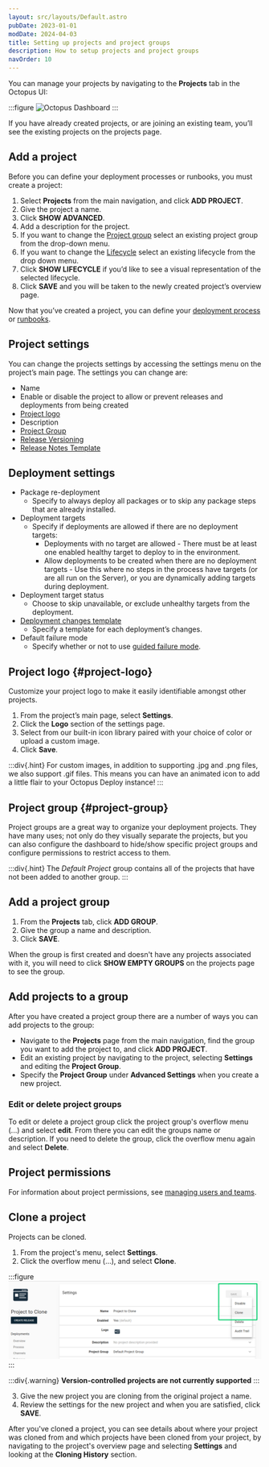 ```yaml
---
layout: src/layouts/Default.astro
pubDate: 2023-01-01
modDate: 2024-04-03
title: Setting up projects and project groups
description: How to setup projects and project groups
navOrder: 10
---
```


You can manage your projects by navigating to the **Projects** tab in the Octopus UI:

:::figure
![Octopus Dashboard](/docs/projects/octopus-projects-list.png)
:::

If you have already created projects, or are joining an existing team, you’ll see the existing projects on the projects page.

## Add a project

Before you can define your deployment processes or runbooks, you must create a project:

1. Select **Projects** from the main navigation, and click **ADD PROJECT**.
2. Give the project a name.
3. Click **SHOW ADVANCED**.
4. Add a description for the project.
5. If you want to change the [Project group](#project-group) select an existing project group from the drop-down menu.
6. If you want to change the [Lifecycle](/docs/releases/lifecycles) select an existing lifecycle from the drop down menu.
7. Click **SHOW LIFECYCLE** if you’d like to see a visual representation of the selected lifecycle.
8. Click **SAVE** and you will be taken to the newly created project’s overview page.

Now that you’ve created a project, you can define your [deployment process](/docs/projects/deployment-process/) or [runbooks](/docs/runbooks).

## Project settings

You can change the projects settings by accessing the settings menu on the project’s main page. The settings you can change are:

- Name
- Enable or disable the project to allow or prevent releases and deployments from being created
- [Project logo](#project-logo)
- Description
- [Project Group](#project-group)
- [Release Versioning](/docs/releases/release-versioning)
- [Release Notes Template](/docs/releases/release-notes/#templates)

## Deployment settings
- Package re-deployment
   - Specify to always deploy all packages or to skip any package steps that are already installed.
- Deployment targets
   - Specify if deployments are allowed if there are no deployment targets:
      - Deployments with no target are allowed - There must be at least one enabled healthy target to deploy to in the environment.
      - Allow deployments to be created when there are no deployment targets - Use this where no steps in the process have targets (or are all run on the Server), or you are dynamically adding targets during deployment.
- Deployment target status
   - Choose to skip unavailable, or exclude unhealthy targets from the deployment.
- [Deployment changes template](/docs/releases/deployment-changes/#Templates)
   - Specify a template for each deployment’s changes.
- Default failure mode
   - Specify whether or not to use [guided failure mode](/docs/releases/guided-failures).

## Project logo \{#project-logo}
Customize your project logo to make it easily identifiable amongst other projects.

1. From the project’s main page, select **Settings**.
2. Click the **Logo** section of the settings page.
3. Select from our built-in icon library paired with your choice of color or upload a custom image.
4. Click **Save**.

:::div{.hint}
For custom images, in addition to supporting .jpg and .png files, we also support .gif files. This means you can have an animated icon to add a little flair to your Octopus Deploy instance!
:::

## Project group \{#project-group}

Project groups are a great way to organize your deployment projects. They have many uses; not only do they visually separate the projects, but you can also configure the dashboard to hide/show specific project groups and configure permissions to restrict access to them.

:::div{.hint}
The *Default Project* group contains all of the projects that have not been added to another group.
:::
## Add a project group

1. From the **Projects** tab, click **ADD GROUP**.
1. Give the group a name and description.
1. Click **SAVE**.

When the group is first created and doesn't have any projects associated with it, you will need to click **SHOW EMPTY GROUPS** on the projects page to see the group.

## Add projects to a group

After you have created a project group there are a number of ways you can add projects to the group:

- Navigate to the **Projects** page from the main navigation, find the group you want to add the project to, and click **ADD PROJECT**.
- Edit an existing project by navigating to the project, selecting **Settings** and editing the **Project Group**.
- Specify the **Project Group** under **Advanced Settings** when you create a new project.

### Edit or delete project groups

To edit or delete a project group click the project group's overflow menu (...) and select **edit**. From there you can edit the groups name or description. If you need to delete the group, click the overflow menu again and select **Delete**.

## Project permissions

For information about project permissions, see [managing users and teams](/docs/security/users-and-teams).

## Clone a project

Projects can be cloned.

1. From the project's menu, select **Settings**.
2. Click the overflow menu (...), and select **Clone**.

:::figure
![Clone a project](/docs/projects/images/clone-project.png "width=500")
:::

:::div{.warning}
**Version-controlled projects are not currently supported**
:::

3. Give the new project you are cloning from the original project a name.
4. Review the settings for the new project and when you are satisfied, click **SAVE**.

After you've cloned a project, you can see details about where your project was cloned from and which projects have been cloned from your project, by navigating to the project's overview page and selecting **Settings** and looking at the **Cloning History** section.